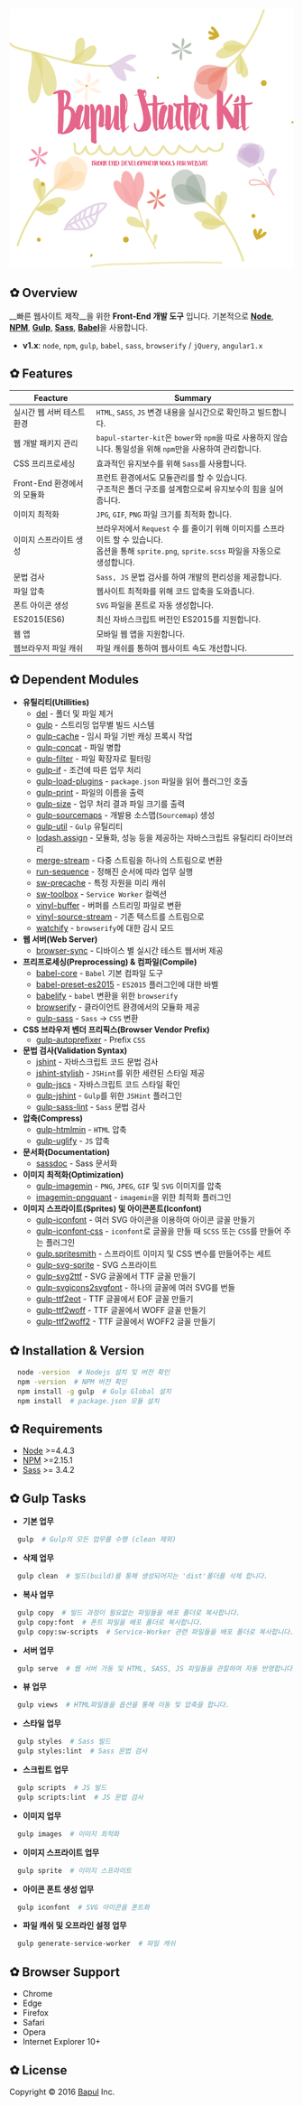 <div align="center"><img src="./dist/images/bapul-starter-kit.png" alt="bapul-starter-kit"></div>

## ✿ Overview
__빠른 웹사이트 제작__을 위한 __Front-End 개발 도구__ 입니다.
기본적으로 [__Node__](https://nodejs.org/), [__NPM__](https://www.npmjs.com/), [__Gulp__](http://gulpjs.com/), [__Sass__](http://www.sass-lang.com/), [__Babel__](https://babeljs.io/)을 사용합니다.<br>

- __v1.x__: `node`, `npm`, `gulp`, `babel`, `sass`, `browserify` / `jQuery`, `angular1.x`


## ✿ Features
Feacture | Summary
---------|---------
실시간 웹 서버 테스트 환경 | `HTML`, `SASS`, `JS` 변경 내용을 실시간으로 확인하고 빌드합니다.
웹 개발 패키지 관리 | `bapul-starter-kit`은 `bower`와 `npm`을 따로 사용하지 않습니다. 통일성을 위해 `npm`만을 사용하여 관리합니다.
CSS 프리프로세싱 | 효과적인 유지보수를 위해 `Sass`를 사용합니다.
Front-End 환경에서의 모듈화 | 프런트 환경에서도 모듈관리를 할 수 있습니다.<br> 구조적은 폴더 구조를 설계함으로써 유지보수의 힘을 실어 줍니다.
이미지 최적화 | `JPG`, `GIF`, `PNG` 파일 크기를 최적화 합니다.
이미지 스프라이트 생성 | 브라우저에서 `Request` 수 를 줄이기 위해 이미지를 스프라이트 할 수 있습니다.<br>옵션을 통해 `sprite.png`, `sprite.scss` 파일을 자동으로 생성합니다.
문법 검사 | `Sass, JS` 문법 검사를 하여 개발의 편리성을 제공합니다.
파일 압축 | 웹사이트 최적화를 위해 코드 압축을 도와줍니다.
폰트 아이콘 생성 | `SVG` 파일을 폰트로 자동 생성합니다.
ES2015(ES6) | 최신 자바스크립트 버전인 ES2015를 지원합니다.
웹 앱 | 모바일 웹 앱을 지원합니다.
웹브라우저 파일 캐쉬 | 파일 캐쉬를 통하여 웹사이트 속도 개선합니다.


## ✿ Dependent Modules
- __유틸리티(Utillities)__
  - [del](https://github.com/sindresorhus/del) - 폴더 및 파일 제거
  - [gulp](https://github.com/gulpjs/gulp) - 스트리밍 업무별 빌드 시스템
  - [gulp-cache](https://github.com/jgable/gulp-cache) - 임시 파일 기반 캐싱 프록시 작업
  - [gulp-concat](https://github.com/contra/gulp-concat) - 파일 병합
  - [gulp-filter](https://github.com/sindresorhus/gulp-filter) - 파일 확장자로 필터링
  - [gulp-if](https://github.com/robrich/gulp-if) - 조건에 따른 업무 처리
  - [gulp-load-plugins](https://github.com/jackfranklin/gulp-load-plugins) - `package.json` 파일을 읽어 플러그인 호출
  - [gulp-print](https://github.com/alexgorbatchev/gulp-print) - 파일의 이름을 출력
  - [gulp-size](https://github.com/sindresorhus/gulp-size) - 업무 처리 결과 파일 크기를 출력
  - [gulp-sourcemaps](https://github.com/floridoo/gulp-sourcemaps) - 개발용 소스맵(`Sourcemap`) 생성
  - [gulp-util](https://github.com/gulpjs/gulp-util) - `Gulp` 유틸리티
  - [lodash.assign](https://github.com/lodash/lodash) - 모듈화, 성능 등을 제공하는 자바스크립트 유틸리티 라이브러리
  - [merge-stream](https://github.com/grncdr/merge-stream) - 다중 스트림을 하나의 스트림으로 변환
  - [run-sequence](https://github.com/OverZealous/run-sequence) - 정해진 순서에 따라 업무 실행
  - [sw-precache](https://github.com/googlechrome/sw-precache) - 특정 자원을 미리 캐쉬
  - [sw-toolbox](https://github.com/GoogleChrome/sw-toolbox) - `Service Worker` 컬렉션
  - [vinyl-buffer](https://github.com/hughsk/vinyl-buffer) - 버퍼를 스트리밍 파일로 변환
  - [vinyl-source-stream](https://github.com/hughsk/vinyl-source-stream) - 기존 텍스트를 스트림으로
  - [watchify](https://github.com/substack/watchify) - `browserify`에 대한 감시 모드
- __웹 서버(Web Server)__
  - [browser-sync](https://github.com/browsersync/browser-sync) - 디바이스 별 실시간 테스트 웹서버 제공
- __프리프로세싱(Preprocessing) & 컴파일(Compile)__
  - [babel-core](https://github.com/babel/babel/tree/master/packages/babel-core) - `Babel` 기본 컴파일 도구
  - [babel-preset-es2015](https://github.com/babel/babel/tree/master/packages/babel-preset-es2015) - `ES2015` 플러그인에 대한 바벨
  - [babelify](https://github.com/babel/babelify) - `babel` 변환을 위한 `browserify`
  - [browserify](https://github.com/substack/node-browserify) - 클라이언트 환경에서의 모듈화 제공
  - [gulp-sass](https://github.com/dlmanning/gulp-sass) - `Sass` -> `CSS` 변환
- __CSS 브라우저 벤더 프리픽스(Browser Vendor Prefix)__
  - [gulp-autoprefixer](https://github.com/sindresorhus/gulp-autoprefixer) - Prefix `CSS`
- __문법 검사(Validation Syntax)__
  - [jshint](https://github.com/jshint/jshint) - 자바스크립트 코드 문법 검사
  - [jshint-stylish](https://github.com/sindresorhus/jshint-stylish) - `JSHint`를 위한 세련된 스타일 제공
  - [gulp-jscs](https://github.com/jscs-dev/gulp-jscs) - 자바스크립트 코드 스타일 확인
  - [gulp-jshint](https://github.com/spalger/gulp-jshint) - `Gulp`를 위한 `JSHint` 플러그인
  - [gulp-sass-lint](https://github.com/sasstools/gulp-sass-lint) - `Sass` 문법 검사
- __압축(Compress)__
  - [gulp-htmlmin](https://github.com/jonschlinkert/gulp-htmlmin) - `HTML` 압축
  - [gulp-uglify](https://github.com/terinjokes/gulp-uglify) - `JS` 압축
- __문서화(Documentation)__
  - [sassdoc](https://github.com/SassDoc/sassdoc) - Sass 문서화
- __이미지 최적화(Optimization)__
  - [gulp-imagemin](https://github.com/sindresorhus/gulp-imagemin) - `PNG`, `JPEG`, `GIF` 및 `SVG` 이미지를 압축
  - [imagemin-pngquant](https://github.com/imagemin/imagemin-pngquant) - `imagemin`을 위한 최적화 플러그인
- __이미지 스프라이트(Sprites) 및 아이콘폰트(Iconfont)__
  - [gulp-iconfont](https://github.com/nfroidure/gulp-iconfont) - 여러 SVG 아이콘을 이용하여 아이콘 글꼴 만들기
  - [gulp-iconfont-css](https://github.com/backflip/gulp-iconfont-css) - `iconfont`로 글꼴을 만들 때 `SCSS` 또는 `CSS`를 만들어 주는 플러그인
  - [gulp.spritesmith](https://github.com/twolfson/gulp.spritesmith) - 스프라이트 이미지 및 CSS 변수를 만들어주는 세트
  - [gulp-svg-sprite](https://github.com/jkphl/gulp-svg-sprite) - SVG 스프라이트
  - [gulp-svg2ttf](https://github.com/nfroidure/gulp-svg2ttf) - SVG 글꼴에서 TTF 글꼴 만들기
  - [gulp-svgicons2svgfont](https://github.com/nfroidure/gulp-svgicons2svgfont) - 하나의 글꼴에 여러 SVG를 번들
  - [gulp-ttf2eot](https://github.com/nfroidure/gulp-ttf2eot) - TTF 글꼴에서 EOF 글꼴 만들기
  - [gulp-ttf2woff](https://github.com/nfroidure/gulp-ttf2woff) - TTF 글꼴에서 WOFF 글꼴 만들기
  - [gulp-ttf2woff2](https://github.com/nfroidure/gulp-ttf2woff2) - TTF 글꼴에서 WOFF2 글꼴 만들기


## ✿ Installation & Version
```sh
  node -version  # Nodejs 설치 및 버전 확인
  npm -version  # NPM 버전 확인
  npm install -g gulp  # Gulp Global 설치
  npm install  # package.json 모듈 설치
```


## ✿ Requirements
- [Node](http://nodejs.org/) >=4.4.3
- [NPM](https://www.npmjs.com/) >=2.15.1
- [Sass](http://sass-lang.com/) >= 3.4.2


## ✿ Gulp Tasks
- __기본 업무__
```sh
  gulp  # Gulp의 모든 업무를 수행 (clean 제외)
```
- __삭제 업무__
```sh
  gulp clean  # 빌드(build)를 통해 생성되어지는 'dist'폴더를 삭제 합니다.
```
- __복사 업무__
```sh
  gulp copy  # 빌드 과정이 필요없는 파일들을 배포 폴더로 복사합니다.
  gulp copy:font  # 폰트 파일을 배포 폴더로 복사합니다.
  gulp copy:sw-scripts  # Service-Worker 관련 파일들을 배포 폴더로 복사합니다.
```
- __서버 업무__
```sh
  gulp serve  # 웹 서버 가동 및 HTML, SASS, JS 파일들을 관찰하여 자동 반영합니다.
```
- __뷰 업무__
```sh
  gulp views  # HTML파일들을 옵션을 통해 이동 및 압축을 합니다.
```
- __스타일 업무__
```sh
  gulp styles  # Sass 빌드
  gulp styles:lint  # Sass 문법 검사
```
- __스크립트 업무__
```sh
  gulp scripts  # JS 빌드
  gulp scripts:lint  # JS 문법 검사
```
- __이미지 업무__
```sh
  gulp images  # 이미지 최적화
```
- __이미지 스프라이트 업무__
```sh
  gulp sprite  # 이미지 스프라이트
```
- __아이콘 폰트 생성 업무__
```sh
  gulp iconfont  # SVG 아이콘을 폰트화
```
- __파일 캐쉬 및 오프라인 설정 업무__
```sh
  gulp generate-service-worker  # 파일 캐쉬
```


## ✿ Browser Support
- Chrome
- Edge
- Firefox
- Safari
- Opera
- Internet Explorer 10+


## ✿ License
Copyright © 2016 [Bapul](https://about.bapul.net) Inc.

